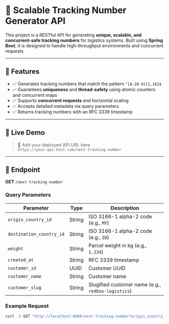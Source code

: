 # 🚚 Scalable Tracking Number Generator API

This project is a RESTful API for generating **unique, scalable, and concurrent-safe tracking numbers** for logistics systems. Built using **Spring Boot**, it is designed to handle high-throughput environments and concurrent requests.

---

## 🧠 Features

- ✅ Generates tracking numbers that match the pattern `^[A-Z0-9]{1,16}$`
- ✅ Guarantees **uniqueness** and **thread-safety** using atomic counters and concurrent maps
- ✅ Supports **concurrent requests** and horizontal scaling
- ✅ Accepts detailed metadata via query parameters
- ✅ Returns tracking numbers with an RFC 3339 timestamp

---

## 🔗 Live Demo

> 📌 Add your deployed API URL here  
`https://your-api-host.com/next-tracking-number`

---

## 🚀 Endpoint

**GET** `/next-tracking-number`

### Query Parameters

| Parameter             | Type    | Description                            |
|-----------------------|---------|----------------------------------------|
| `origin_country_id`   | String  | ISO 3166-1 alpha-2 code (e.g., `MY`)   |
| `destination_country_id`| String| ISO 3166-1 alpha-2 code (e.g., `ID`)   |
| `weight`              | String  | Parcel weight in kg (e.g., `1.234`)    |
| `created_at`          | String  | RFC 3339 timestamp                     |
| `customer_id`         | UUID    | Customer UUID                          |
| `customer_name`       | String  | Customer name                          |
| `customer_slug`       | String  | Slugified customer name (e.g., `redbox-logistics`) |

### Example Request

```bash
curl -X GET "http://localhost:8080/next-tracking-number?origin_country_id=MY&destination_country_id=ID&weight=1.234&created_at=2018-11-20T19:29:32%2B08:00&customer_id=de619854-b59b-425e-9db4-943979e1bd49&customer_name=RedBox%20Logistics&customer_slug=redbox-logistics"
